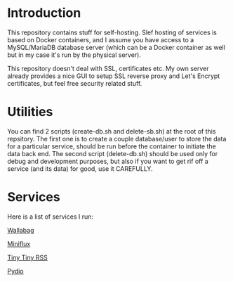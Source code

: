 # Introduction

This repository contains stuff for self-hosting. Slef hosting of services is based on Docker containers, and I assume you have access to a MySQL/MariaDB database server (which can be a Docker container as well but in my case it's run by the physical server).

This repository doesn't deal with SSL, certificates etc. My own server already provides a nice GUI to setup SSL reverse proxy and Let's Encrypt certificates, but feel free security related stuff.

# Utilities

You can find 2 scripts (create-db.sh and delete-sb.sh) at the root of this repsitory. The first one is to create a couple database/user to store the data for a particular service, should be run before the container to initiate the data back end. The second script (delete-db.sh) should be used only for debug and development purposes, but also if you want to get rif off a service (and its data) for good, use it CAREFULLY.

# Services

Here is a list of services I run:

[Wallabag](https://www.wallabag.org/)

[Miniflux](https://www.miniflux.net/)

[Tiny Tiny RSS](https://tt-rss.org/gitlab/fox/tt-rss/wikis/home)

[Pydio](https://www.pydio.com/)


